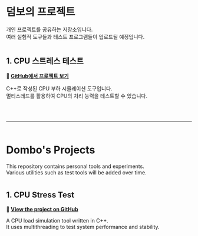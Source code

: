 # 덤보의 프로젝트  
개인 프로젝트를 공유하는 저장소입니다.  
여러 실험적 도구들과 테스트 프로그램들이 업로드될 예정입니다.

<div style="margin-top:40px;"></div>

## 1. CPU 스트레스 테스트  
**🔗 [GitHub에서 프로젝트 보기](https://github.com/GrownDombo/Dombos_Projects/tree/main/StressTest)**  

C++로 작성된 CPU 부하 시뮬레이션 도구입니다.  
멀티스레드를 활용하여 CPU의 처리 능력을 테스트할 수 있습니다.

<div style="margin-top:60px;"></div>

---

<div style="margin-top:60px;"></div>

# Dombo's Projects  
This repository contains personal tools and experiments.  
Various utilities such as test tools will be added over time.

<div style="margin-top:40px;"></div>

## 1. CPU Stress Test  
**🔗 [View the project on GitHub](https://github.com/GrownDombo/Dombos_Projects/tree/main/StressTest)**  

A CPU load simulation tool written in C++.  
It uses multithreading to test system performance and stability.
